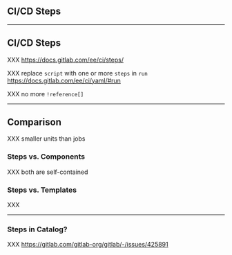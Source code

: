 <!-- .slide: id="gitlab_steps" class="vertical-center" -->

<i class="fa-duotone fa-box-open-full fa-8x fa-duotone-colors" style="float: right; color: grey;"></i>

## CI/CD Steps

---

## CI/CD Steps

XXX https://docs.gitlab.com/ee/ci/steps/

XXX replace `script` with one or more `steps` in `run` https://docs.gitlab.com/ee/ci/yaml/#run

XXX no more `!reference[]`

---

## Comparison

XXX smaller units than jobs

### Steps vs. Components

XXX both are self-contained

### Steps vs. Templates

XXX

---

### Steps in Catalog?

XXX https://gitlab.com/gitlab-org/gitlab/-/issues/425891
